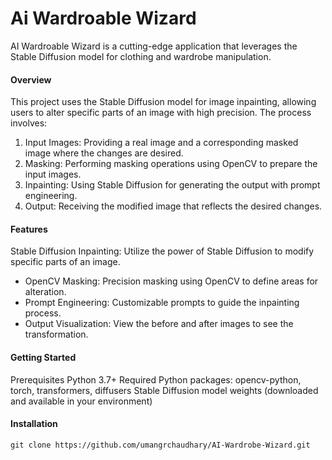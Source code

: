 # Ai Wardroable Wizard

AI Wardroable Wizard is a cutting-edge application that leverages the Stable Diffusion model for clothing and wardrobe manipulation.

#### Overview
This project uses the Stable Diffusion model for image inpainting, allowing users to alter specific parts of an image with high precision. The process involves:

1. Input Images: Providing a real image and a corresponding masked image where the changes are desired.
2. Masking: Performing masking operations using OpenCV to prepare the input images.
3. Inpainting: Using Stable Diffusion for generating the output with prompt engineering.
4. Output: Receiving the modified image that reflects the desired changes.

#### Features
Stable Diffusion Inpainting: Utilize the power of Stable Diffusion to modify specific parts of an image.
* OpenCV Masking: Precision masking using OpenCV to define areas for alteration.
* Prompt Engineering: Customizable prompts to guide the inpainting process.
* Output Visualization: View the before and after images to see the transformation.

#### Getting Started
Prerequisites
Python 3.7+
Required Python packages: opencv-python, torch, transformers, diffusers
Stable Diffusion model weights (downloaded and available in your environment)

#### Installation
```git clone https://github.com/umangrchaudhary/AI-Wardrobe-Wizard.git```
